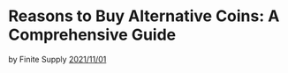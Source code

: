 # Reasons to Buy Alternative Coins: A Comprehensive Guide

by Finite Supply [2021/11/01](http://reasonstobuyaltcoins.com)

<LanguageDropdown/>


⠀
⠀

⠀
⠀

⠀
⠀

⠀
⠀
⠀
⠀

⠀
⠀
⠀
⠀

⠀
⠀
⠀
⠀

⠀
⠀
⠀
⠀

⠀
⠀
⠀
⠀

⠀
⠀
⠀
⠀

⠀
⠀
⠀
⠀

⠀
⠀⠀
⠀

⠀
⠀
⠀
⠀

⠀
⠀
⠀
⠀

⠀
⠀


⠀
⠀

⠀
⠀

⠀
⠀

⠀
⠀
⠀
⠀

⠀
⠀
⠀
⠀

⠀
⠀
⠀
⠀

⠀
⠀
⠀
⠀

⠀
⠀
⠀
⠀

⠀
⠀
⠀
⠀

⠀
⠀
⠀
⠀

⠀
⠀⠀
⠀

⠀
⠀
⠀
⠀

⠀
⠀
⠀
⠀

⠀
⠀


⠀
⠀

⠀
⠀

⠀
⠀

⠀
⠀
⠀
⠀

⠀
⠀
⠀
⠀

⠀
⠀
⠀
⠀

⠀
⠀
⠀
⠀

⠀
⠀
⠀
⠀

⠀
⠀
⠀
⠀

⠀
⠀
⠀
⠀

⠀
⠀⠀
⠀

⠀
⠀
⠀
⠀

⠀
⠀
⠀
⠀

⠀
⠀


⠀
⠀

⠀
⠀

⠀
⠀

⠀
⠀
⠀
⠀

⠀
⠀
⠀
⠀

⠀
⠀
⠀
⠀

⠀
⠀
⠀
⠀

⠀
⠀
⠀
⠀

⠀
⠀
⠀
⠀

⠀
⠀
⠀
⠀

⠀
⠀⠀
⠀

⠀
⠀
⠀
⠀

⠀
⠀
⠀
⠀

⠀
⠀


⠀
⠀

⠀
⠀

⠀
⠀

⠀
⠀
⠀
⠀

⠀
⠀
⠀
⠀

⠀
⠀
⠀
⠀

⠀
⠀
⠀
⠀

⠀
⠀
⠀
⠀

⠀
⠀
⠀
⠀

⠀
⠀
⠀
⠀

⠀
⠀⠀
⠀

⠀
⠀
⠀
⠀

⠀
⠀
⠀
⠀

⠀
⠀


⠀
⠀

⠀
⠀

⠀
⠀

⠀
⠀
⠀
⠀

⠀
⠀
⠀
⠀

⠀
⠀
⠀
⠀

⠀
⠀
⠀
⠀

⠀
⠀
⠀
⠀

⠀
⠀
⠀
⠀

⠀
⠀
⠀
⠀

⠀
⠀⠀
⠀

⠀
⠀
⠀
⠀

⠀
⠀
⠀
⠀

⠀
⠀


⠀
⠀

⠀
⠀

⠀
⠀

⠀
⠀
⠀
⠀

⠀
⠀
⠀
⠀

⠀
⠀
⠀
⠀

⠀
⠀
⠀
⠀

⠀
⠀
⠀
⠀

⠀
⠀
⠀
⠀

⠀
⠀
⠀
⠀

⠀
⠀⠀
⠀

⠀
⠀
⠀
⠀

⠀
⠀
⠀
⠀

⠀
⠀


⠀
⠀

⠀
⠀

⠀
⠀

⠀
⠀
⠀
⠀

⠀
⠀
⠀
⠀

⠀
⠀
⠀
⠀

⠀
⠀
⠀
⠀

⠀
⠀
⠀
⠀

⠀
⠀
⠀
⠀

⠀
⠀
⠀
⠀

⠀
⠀⠀
⠀

⠀
⠀
⠀
⠀

⠀
⠀
⠀
⠀

⠀
⠀


⠀
⠀

⠀
⠀

⠀
⠀

⠀
⠀
⠀
⠀

⠀
⠀
⠀
⠀

⠀
⠀
⠀
⠀

⠀
⠀
⠀
⠀

⠀
⠀
⠀
⠀

⠀
⠀
⠀
⠀

⠀
⠀
⠀
⠀

⠀
⠀⠀
⠀

⠀
⠀
⠀
⠀

⠀
⠀
⠀
⠀

⠀
⠀


⠀
⠀

⠀
⠀

⠀
⠀

⠀
⠀
⠀
⠀

⠀
⠀
⠀
⠀

⠀
⠀
⠀
⠀

⠀
⠀
⠀
⠀

⠀
⠀
⠀
⠀

⠀
⠀
⠀
⠀

⠀
⠀
⠀
⠀

⠀
⠀⠀
⠀

⠀
⠀
⠀
⠀

⠀
⠀
⠀
⠀

⠀
⠀

⠀
⠀

⠀
⠀

⠀
⠀

⠀
⠀
⠀
⠀

⠀
⠀
⠀
⠀

⠀
⠀
⠀
⠀

⠀
⠀
⠀
⠀

⠀
⠀
⠀
⠀

⠀
⠀
⠀
⠀

⠀
⠀
⠀
⠀

⠀
⠀⠀
⠀

⠀
⠀
⠀
⠀

⠀
⠀
⠀
⠀

⠀
⠀


⠀
⠀

⠀
⠀

⠀
⠀

⠀
⠀
⠀
⠀

⠀
⠀
⠀
⠀

⠀
⠀
⠀
⠀

⠀
⠀
⠀
⠀

⠀
⠀
⠀
⠀

⠀
⠀
⠀
⠀

⠀
⠀
⠀
⠀

⠀
⠀⠀
⠀

⠀
⠀
⠀
⠀

⠀
⠀
⠀
⠀

⠀
⠀


⠀
⠀

⠀
⠀

⠀
⠀

⠀
⠀
⠀
⠀

⠀
⠀
⠀
⠀

⠀
⠀
⠀
⠀

⠀
⠀
⠀
⠀

⠀
⠀
⠀
⠀

⠀
⠀
⠀
⠀

⠀
⠀
⠀
⠀

⠀
⠀⠀
⠀

⠀
⠀
⠀
⠀

⠀
⠀
⠀
⠀

⠀
⠀


⠀
⠀

⠀
⠀

⠀
⠀

⠀
⠀
⠀
⠀

⠀
⠀
⠀
⠀

⠀
⠀
⠀
⠀

⠀
⠀
⠀
⠀

⠀
⠀
⠀
⠀

⠀
⠀
⠀
⠀

⠀
⠀
⠀
⠀

⠀
⠀⠀
⠀

⠀
⠀
⠀
⠀

⠀
⠀
⠀
⠀

⠀
⠀


⠀
⠀

⠀
⠀

⠀
⠀

⠀
⠀
⠀
⠀

⠀
⠀
⠀
⠀

⠀
⠀
⠀
⠀

⠀
⠀
⠀
⠀

⠀
⠀
⠀
⠀

⠀
⠀
⠀
⠀

⠀
⠀
⠀
⠀

⠀
⠀⠀
⠀

⠀
⠀
⠀
⠀

⠀
⠀
⠀
⠀

⠀
⠀